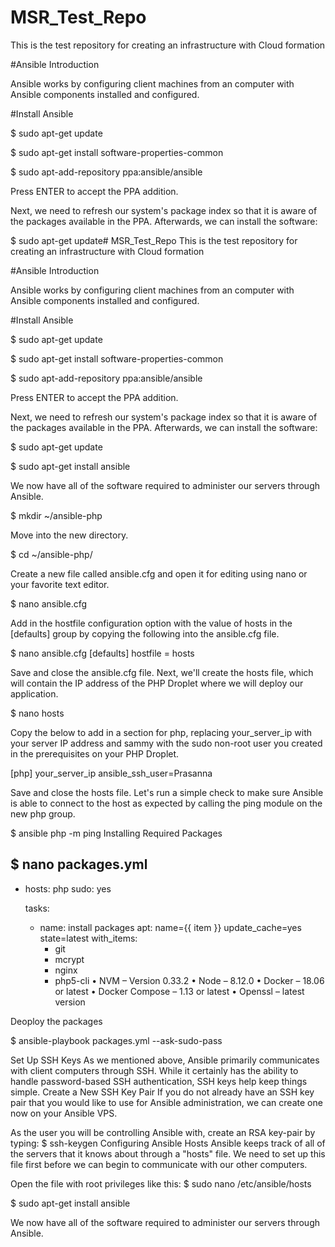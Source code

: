 # MSR_Test_Repo
This is the test repository for creating an infrastructure with Cloud formation

#Ansible Introduction

Ansible works by configuring client machines from an computer with Ansible components installed and configured.

#Install Ansible

$ sudo apt-get update

$ sudo apt-get install software-properties-common

$ sudo apt-add-repository ppa:ansible/ansible

Press ENTER to accept the PPA addition.

Next, we need to refresh our system's package index so that it is aware of the packages available in the PPA. Afterwards, we can install the software:

$ sudo apt-get update# MSR_Test_Repo
This is the test repository for creating an infrastructure with Cloud formation

#Ansible Introduction

Ansible works by configuring client machines from an computer with Ansible components installed and configured.

#Install Ansible

$ sudo apt-get update

$ sudo apt-get install software-properties-common

$ sudo apt-add-repository ppa:ansible/ansible

Press ENTER to accept the PPA addition.

Next, we need to refresh our system's package index so that it is aware of the packages available in the PPA. Afterwards, we can install the software:

$ sudo apt-get update

$ sudo apt-get install ansible

We now have all of the software required to administer our servers through Ansible.

$ mkdir ~/ansible-php 

Move into the new directory.

$  cd ~/ansible-php/

Create a new file called ansible.cfg and open it for editing using nano or your favorite text editor.

$  nano ansible.cfg

Add in the hostfile configuration option with the value of hosts in the [defaults] group by copying the following into the ansible.cfg file.

$ nano ansible.cfg
[defaults]
hostfile = hosts

Save and close the ansible.cfg file. Next, we'll create the hosts file, which will contain the IP address of the PHP Droplet where we will deploy our application.

$ nano hosts

Copy the below to add in a section for php, replacing your_server_ip with your server IP address and sammy with the sudo non-root user you created in the prerequisites on your PHP Droplet.

[php]
your_server_ip ansible_ssh_user=Prasanna

Save and close the hosts file. Let's run a simple check to make sure Ansible is able to connect to the host as expected by calling the ping module on the new php group.

$ ansible php -m ping
Installing Required Packages

$ nano packages.yml
---
- hosts: php
  sudo: yes

  tasks:

  - name: install packages
    apt: name={{ item }} update_cache=yes state=latest
    with_items:
      - git
      - mcrypt
      - nginx
      - php5-cli
•	      NVM – Version 0.33.2
•	Node – 8.12.0
•	Docker – 18.06 or latest
•	Docker Compose – 1.13 or latest
•	Openssl – latest version

Deoploy the packages

$ ansible-playbook packages.yml --ask-sudo-pass


Set Up SSH Keys
As we mentioned above, Ansible primarily communicates with client computers through SSH. While it certainly has the ability to handle password-based SSH authentication, SSH keys help keep things simple.
Create a New SSH Key Pair
If you do not already have an SSH key pair that you would like to use for Ansible administration, we can create one now on your Ansible VPS.

As the user you will be controlling Ansible with, create an RSA key-pair by typing:
$ ssh-keygen
Configuring Ansible Hosts
Ansible keeps track of all of the servers that it knows about through a "hosts" file. We need to set up this file first before we can begin to communicate with our other computers.

Open the file with root privileges like this:
$ sudo nano /etc/ansible/hosts




$ sudo apt-get install ansible

We now have all of the software required to administer our servers through Ansible.
